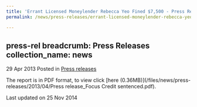```yaml
---
title: 'Errant Licensed Moneylender Rebecca Yeo Fined $7,500 - Press Release'
permalink: /news/press-releases/errant-licensed-moneylender-rebecca-yeo-fined--7-500/

---
```

press-rel
breadcrumb: Press Releases
collection_name: news
---


29 Apr 2013 Posted in [Press releases](/news/press-releases)


The report is in PDF format, to view click [here (0.36MB)](/files/news/press-releases/2013/04/Press release_Focus Credit sentenced.pdf).

<p class="right-side-updated">Last updated on 25 Nov 2014</p>
